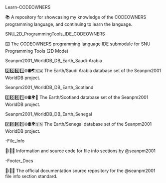 
Learn-CODEOWNERS

📚️ A repository for showcasing my knowledge of the CODEOWNERS programming language, and continuing to learn the language. 

SNU_2D_ProgrammingTools_IDE_CODEOWNERS

⌨️ The CODEOWNERS programming language IDE submodule for SNU Programming Tools (2D Mode)

Seanpm2001_WorldDB_DB_Earth_Saudi-Arabia

2️⃣️0️⃣️0️⃣️1️⃣️🌐️🛢️🌏️🇸🇦️ The Earth/Saudi Arabia database set of the Seanpm2001 WorldDB project.

Seanpm2001_WorldDB_DB_Earth_Scotland

2️⃣️0️⃣️0️⃣️1️⃣️🌐️🛢️🌍️🏴󠁧󠁢󠁳󠁣󠁴󠁿️ The Earth/Scotland database set of the Seanpm2001 WorldDB project.

Seanpm2001_WorldDB_DB_Earth_Senegal

2️⃣️0️⃣️0️⃣️1️⃣️🌐️🛢️🌍️🇸🇳️ The Earth/Senegal database set of the Seanpm2001 WorldDB project.

-File_Info

📃️ℹ️🔖️💾️ Information and source code for file info sections by @seanpm2001

-Footer_Docs

📃️ℹ️🔖️📖️ The official documentation source repository for the @seanpm2001 file info section standard.


